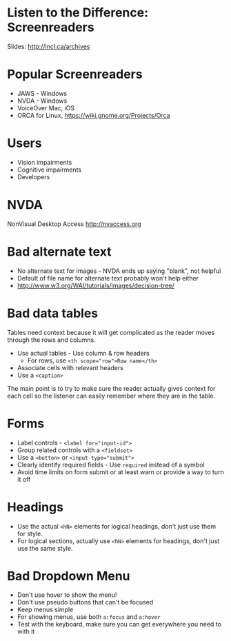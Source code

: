 # Listen to the Difference: Screenreaders
Slides: http://incl.ca/archives

# Popular Screenreaders
- JAWS - Windows
- NVDA - Windows
- VoiceOver Mac, iOS
- ORCA for Linux, https://wiki.gnome.org/Projects/Orca

# Users
- Vision impairments
- Cognitive impairments
- Developers

# NVDA
NonVisual Desktop Access
http://nvaccess.org

# Bad alternate text
- No alternate text for images - NVDA ends up saying "blank", not helpful
- Default of file name for alternate text probably won't help either
- http://www.w3.org/WAI/tutorials/images/decision-tree/

# Bad data tables
Tables need context because it will get complicated as the reader moves through the rows and columns.
- Use actual tables - Use column & row headers
    - For rows, use `<th scope="row">Row name</th>`
- Associate cells with relevant headers
- Use a `<caption>`

The main point is to try to make sure the reader actually gives context for each cell so the listener can easily remember where they are in the table.

# Forms
- Label controls - `<label for="input-id">`
- Group related controls with a `<fieldset>`
- Use a `<button>` or `<input type="submit">`
- Clearly identify required fields - Use `required` instead of a symbol
- Avoid time limits on form submit or at least warn or provide a way to turn it off

# Headings
- Use the actual `<hN>` elements for logical headings, don't just use them for style.
- For logical sections, actually use `<hN>` elements for headings, don't just use the same style.

# Bad Dropdown Menu
- Don't use hover to show the menu!
- Don't use pseudo buttons that can't be focused
- Keep menus simple
- For showing menus, use both `a:focus` and `a:hover`
- Test with the keyboard, make sure you can get everywhere you need to with it
